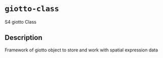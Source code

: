 # `giotto-class`

S4 giotto Class


## Description

Framework of giotto object to store and work with spatial expression data



